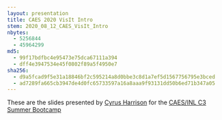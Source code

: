 ```yaml
---
layout: presentation
title: CAES 2020 VisIt Intro
stem: 2020_08_12_CAES_VisIt_Intro
nbytes:
  - 5256844
  - 45964299
md5:
  - 99f17bdfbc4e95473e75dca67111a394
  - dff4e3947534e45f0802f89a5f4950e7
sha256:
  - d9a5fcad9f5e31a18846bf2c595214a8d0bbe3c8d1a7ef5d1567756795e3bced
  - ad7289fa665cb3947de4d0fc65733597a16a8aaa9f93131dd50b6ed71b347a05
---
```

These are the slides presented by
[Cyrus Harrison](https://github.com/cyrush)
for the
[CAES/INL C3 Summer Bootcamp](https://www.isu.edu/news/2020-spring/caesinl-c3-summer-bootcamp-part-ii-set-aug-10-13.html)
